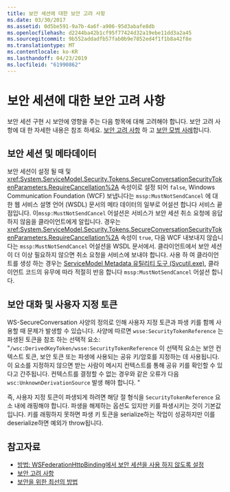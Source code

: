 ```yaml
---
title: 보안 세션에 대한 보안 고려 사항
ms.date: 03/30/2017
ms.assetid: 0d5be591-9a7b-4a6f-a906-95d3abafe8db
ms.openlocfilehash: d2244ba42b1cf95f77424d32a19ebe11dd3a2a45
ms.sourcegitcommit: 9b552addadfb57fab0b9e7852ed4f1f1b8a42f8e
ms.translationtype: MT
ms.contentlocale: ko-KR
ms.lasthandoff: 04/23/2019
ms.locfileid: "61990862"
---
```

# <a name="security-considerations-for-secure-sessions"></a>보안 세션에 대한 보안 고려 사항
보안 세션 구현 시 보안에 영향을 주는 다음 항목에 대해 고려해야 합니다. 보안 고려 사항에 대 한 자세한 내용은 참조 하세요. [보안 고려 사항](../../../../docs/framework/wcf/feature-details/security-considerations-in-wcf.md) 하 고 [보안 모범 사례](../../../../docs/framework/wcf/feature-details/best-practices-for-security-in-wcf.md)합니다.  
  
## <a name="secure-sessions-and-metadata"></a>보안 세션 및 메타데이터  
 보안 세션이 설정 될 때 및 <xref:System.ServiceModel.Security.Tokens.SecureConversationSecurityTokenParameters.RequireCancellation%2A> 속성이로 설정 되어 `false`, Windows Communication Foundation (WCF) 보냅니다는 `mssp:MustNotSendCancel` 에 대 한 웹 서비스 설명 언어 (WSDL) 문서의 메타 데이터의 일부로 어설션 합니다 서비스 끝점입니다. 이`mssp:MustNotSendCancel` 어설션은 서비스가 보안 세션 취소 요청에 응답하지 않음을 클라이언트에게 알립니다. 경우는 <xref:System.ServiceModel.Security.Tokens.SecureConversationSecurityTokenParameters.RequireCancellation%2A> 속성이 `true`, 다음 WCF 내보내지 않습니다는 `mssp:MustNotSendCancel` 어설션을 WSDL 문서에서. 클라이언트에서 보안 세션이 더 이상 필요하지 않으면 취소 요청을 서비스에 보내야 합니다. 사용 하 여 클라이언트를 생성 하는 경우는 [ServiceModel Metadata 유틸리티 도구 (Svcutil.exe)](../../../../docs/framework/wcf/servicemodel-metadata-utility-tool-svcutil-exe.md), 클라이언트 코드의 유무에 따라 적절히 반응 합니다 `mssp:MustNotSendCancel` 어설션 합니다.  
  
## <a name="secure-conversations-and-custom-tokens"></a>보안 대화 및 사용자 지정 토큰  
 WS-SecureConversation 사양의 정의로 인해 사용자 지정 토큰과 파생 키를 함께 사용할 때 문제가 발생할 수 있습니다. 사양에 따르면 `wsse:SecurityTokenReference` 는 파생된 토큰을 참조 하는 선택적 요소: "`/wsc:DerivedKeyToken/wsse:SecurityTokenReference` 이 선택적 요소는 보안 컨텍스트 토큰, 보안 토큰 또는 파생에 사용되는 공유 키/암호를 지정하는 데 사용됩니다. 이 요소를 지정하지 않으면 받는 사람이 메시지 컨텍스트를 통해 공유 키를 확인할 수 있다고 간주됩니다. 컨텍스트를 결정할 수 없는 경우와 같은 오류가 다음 `wsc:UnknownDerivationSource` 발생 해야 합니다. "  
  
 즉, 사용자 지정 토큰이 파생되게 하려면 해당 절 형식을 `SecurityTokenReference` 요소 내에 래핑해야 합니다. 파생을 해제하는 옵션도 있지만 키를 파생시키는 것이 기본값입니다. 키를 래핑하지 못하면 파생 키 토큰을 serialize하는 작업이 성공하지만 이를 deserialize하면 예외가 throw됩니다.  
  
## <a name="see-also"></a>참고자료

- [방법: WSFederationHttpBinding에서 보안 세션을 사용 하지 않도록 설정](../../../../docs/framework/wcf/feature-details/how-to-disable-secure-sessions-on-a-wsfederationhttpbinding.md)
- [보안 고려 사항](../../../../docs/framework/wcf/feature-details/security-considerations-in-wcf.md)
- [보안을 위한 최선의 방법](../../../../docs/framework/wcf/feature-details/best-practices-for-security-in-wcf.md)
